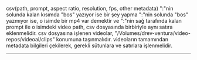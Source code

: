 csv(path, prompt, aspect ratio, resolution, fps, other metadata)
":"nin solunda kalan kısımda "bos" yazıyor ise bir şey yapma
":"nin solunda "bos" yazmıyor ise, o isimde bir mp4 var demektir ve ":"nin sağ tarafında kalan prompt ile o isimdeki video path, csv dosyasında birbiriyle aynı satıra eklenmelidir. 
csv dosyasına işlenen videolar, "/Volumes/drev-ventura/video-repos/videoai/clips" konumuna taşınmalıdır.
videoların tamamından metadata bilgileri çekilerek, gerekli sütunlara ve satırlara işlenmelidir.

---


